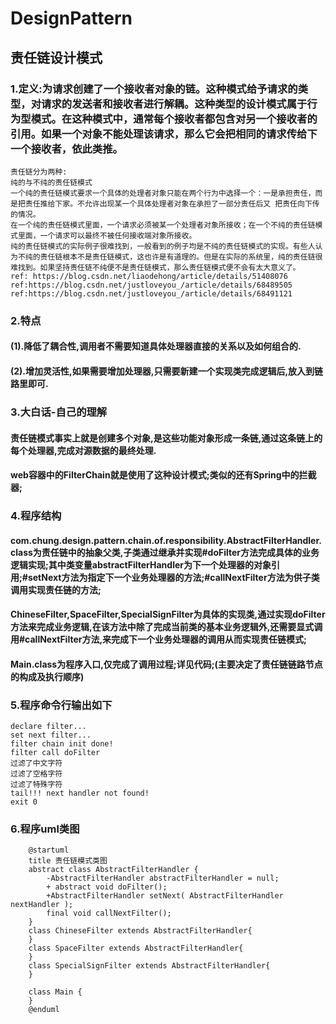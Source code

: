 # DesignPattern
## 责任链设计模式
### 1.定义:为请求创建了一个接收者对象的链。这种模式给予请求的类型，对请求的发送者和接收者进行解耦。这种类型的设计模式属于行为型模式。在这种模式中，通常每个接收者都包含对另一个接收者的引用。如果一个对象不能处理该请求，那么它会把相同的请求传给下一个接收者，依此类推。

    责任链分为两种:
    纯的与不纯的责任链模式
    一个纯的责任链模式要求一个具体的处理者对象只能在两个行为中选择一个：一是承担责任，而是把责任推给下家。不允许出现某一个具体处理者对象在承担了一部分责任后又 把责任向下传的情况。
    在一个纯的责任链模式里面，一个请求必须被某一个处理者对象所接收；在一个不纯的责任链模式里面，一个请求可以最终不被任何接收端对象所接收。
    纯的责任链模式的实际例子很难找到，一般看到的例子均是不纯的责任链模式的实现。有些人认为不纯的责任链根本不是责任链模式，这也许是有道理的。但是在实际的系统里，纯的责任链很难找到。如果坚持责任链不纯便不是责任链模式，那么责任链模式便不会有太大意义了。
    ref: https://blog.csdn.net/liaodehong/article/details/51408076 
    ref:https://blog.csdn.net/justloveyou_/article/details/68489505
    ref:https://blog.csdn.net/justloveyou_/article/details/68491121

### 2.特点
#### (1).降低了耦合性,调用者不需要知道具体处理器直接的关系以及如何组合的.
#### (2).增加灵活性,如果需要增加处理器,只需要新建一个实现类完成逻辑后,放入到链路里即可.

### 3.大白话-自己的理解
#### 责任链模式事实上就是创建多个对象,是这些功能对象形成一条链,通过这条链上的每个处理器,完成对源数据的最终处理.
#### web容器中的FilterChain就是使用了这种设计模式;类似的还有Spring中的拦截器;

### 4.程序结构
#### com.chung.design.pattern.chain.of.responsibility.AbstractFilterHandler.class为责任链中的抽象父类,子类通过继承并实现#doFilter方法完成具体的业务逻辑实现;其中类变量abstractFilterHandler为下一个处理器的对象引用;#setNext方法为指定下一个业务处理器的方法;#callNextFilter方法为供子类调用实现责任链的方法;
#### ChineseFilter,SpaceFilter,SpecialSignFilter为具体的实现类,通过实现doFilter方法来完成业务逻辑,在该方法中除了完成当前类的基本业务逻辑外,还需要显式调用#callNextFilter方法,来完成下一个业务处理器的调用从而实现责任链模式;
#### Main.class为程序入口,仅完成了调用过程;详见代码;(主要决定了责任链链路节点的构成及执行顺序)

### 5.程序命令行输出如下
    
    declare filter...
    set next filter...
    filter chain init done!
    filter call doFilter
    过滤了中文字符
    过滤了空格字符
    过滤了特殊字符
    tail!!! next handler not found!
    exit 0
    
### 6.程序uml类图
        @startuml
        title 责任链模式类图
        abstract class AbstractFilterHandler {
            -AbstractFilterHandler abstractFilterHandler = null;
            + abstract void doFilter();
            +AbstractFilterHandler setNext( AbstractFilterHandler nextHandler );
            final void callNextFilter();
        }
        class ChineseFilter extends AbstractFilterHandler{
        }
        class SpaceFilter extends AbstractFilterHandler{
        }
        class SpecialSignFilter extends AbstractFilterHandler{
        }
        
        class Main {
        }
        @enduml
